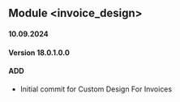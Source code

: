 ## Module <invoice_design>

#### 10.09.2024
#### Version 18.0.1.0.0
#### ADD
- Initial commit for Custom Design For Invoices
